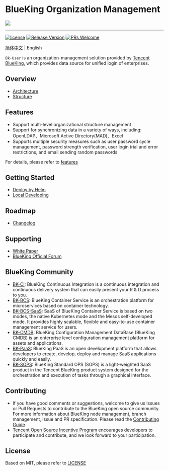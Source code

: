 # BlueKing Organization Management
![](docs/images/logo.png)

---
[![license](https://img.shields.io/badge/license-mit-green.svg?style=flat)](https://github.com/TencentBlueKing/bk-user/blob/master/LICENSE)
[![Release Version](https://img.shields.io/badge/bk--user-2.3.3-green)](https://github.com/TencentBlueKing/bk-user/releases)
[![PRs Welcome](https://img.shields.io/badge/PRs-welcome-green.svg)](https://github.com/TencentBlueKing/bk-user/pulls)

[简体中文](readme.md) | English

`Bk-User` is an organization-management solution provided by [Tencent BlueKing](https://bk.tencent.com), which provides data source for unified login of enterprises.

## Overview

- [Architecture](docs/architecture.md)
- [Structure](docs/develop_guide.md)

## Features

- Support multi-level organizational structure management
- Support for synchronizing data in a variety of ways, including: OpenLDAP、Microsoft Active Directory(MAD)、Excel
- Supports multiple security measures such as user password cycle management, password strength verification, user login trial and error restrictions, and email sending random passwords

For details, please refer to [features](https://bk.tencent.com/docs/document/6.0/146/6638)


## Getting Started

- [Deploy by Helm](/deploy/helm/bk-user/README.md)
- [Local Developing](/docs/develop_guide.md)

## Roadmap

- [Changelog](docs/release.md)

## Supporting

- [White Paper](https://bkdocs-1252002024.file.myqcloud.com/ZH/6.0/%E7%94%A8%E6%88%B7%E7%AE%A1%E7%90%86/%E7%94%A8%E6%88%B7%E7%AE%A1%E7%90%86.pdf)
- [BlueKing Official Forum](https://bk.tencent.com/s-mart/community)

## BlueKing Community
- [BK-CI](https://github.com/Tencent/bk-ci): BlueKing Continuous Integration is a continuous integration and continuous delivery system that can easily present your R & D process to you.
- [BK-BCS](https://github.com/Tencent/bk-bcs): BlueKing Container Service is an orchestration platform for microservices based on container technology.
- [BK-BCS-SaaS](https://github.com/Tencent/bk-bcs-saas): SaaS of BlueKing Container Service is based on two modes, the native Kubernetes mode and the Mesos self-developed mode. It provides highly scalable, flexible and easy-to-use container management service for users.
- [BK-CMDB](https://github.com/Tencent/bk-cmdb): BlueKing Configuration Management DataBase (BlueKing CMDB) is an enterprise level configuration management platform for assets and applications.
- [BK-PaaS](https://github.com/Tencent/bk-PaaS): BlueKing PaaS is an open development platform that allows developers to create, develop, deploy and manage SaaS applications quickly and easily.
- [BK-SOPS](https://github.com/Tencent/bk-sops): BlueKing Standard OPS (SOPS) is a light-weighted SaaS product in the Tencent BlueKing product system designed for the orchestration and execution of tasks through a graphical interface.

## Contributing
- If you have good comments or suggestions, welcome to give us Issues or Pull Requests to contribute to the BlueKing open source community. For more information about BlueKing node management, branch management, Issue and PR specification. Please read the [Contributing Guide](docs/contributing.md).
- [Tencent Open Source Incentive Program](https://opensource.tencent.com/contribution) encourages developers to participate and contribute, and we look forward to your participation.

## License

Based on MIT, please refer to [LICENSE](LICENSE)
